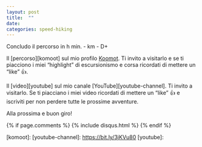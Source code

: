 ```yaml
---
layout: post
title:  ""
date:   
categories: speed-hiking
---
```


Concludo il percorso in  h  min. -  km -  D+

Il [percorso][komoot] sul mio profilo [Koomot][komoot-profile]. Ti invito a visitarlo e se ti piacciono i miei “highlight” di escursionismo e corsa ricordati di mettere un “like” 👍. 

Il [video][youtube] sul mio canale [YouTube][youtube-channel]. Ti invito a visitarlo. Se ti piacciano i miei video ricordati di mettere un “like” 👍 e iscriviti per non perdere tutte le prossime avventure.



Alla prossima e buon giro!

{% if page.comments %}
{% include disqus.html %}
{% endif %}

[komoot-profile]: https://www.komoot.it/user/1971346940863
[komoot]: 
[youtube-channel]: https://bit.ly/3jKVu80
[youtube]: 
